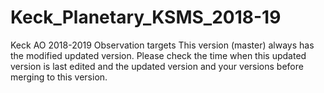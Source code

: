 # Keck_Planetary_KSMS_2018-19
Keck AO 2018-2019 Observation targets
This version (master) always has the modified updated version. Please check the time when this updated version is last edited and the updated version and your versions before merging to this version. 
